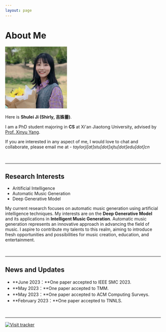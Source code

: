 ```yaml
---
layout: page
---
```


# About Me

<img src="/images/jishulei.jpg" class="floatpic" width="200" height="200">

Here is **Shulei Ji (Shirly, 吉姝蕾)**.

I am a PhD student majoring in **CS** at Xi'an Jiaotong University, advised by [Prof. Xinyu Yang](https://gr.xjtu.edu.cn/en/web/xyyang/).

If you are interested in any aspect of me, I would love to chat and collaborate, please email me at - *taylorji[at]stu[dot]xjtu[dot]edu[dot]cn*

<br>

---

## Research Interests

- Aritificial Intelligence
- Automatic Music Generation
- Deep Generative Model

My current research focuses on automatic music generation using artificial intelligence techniques. My interests are on the **Deep Generative Model** and its applications in **Intelligent Music Generation**. Automatic music generation represents an innovative approach in advancing the field of music. I aspire to contribute my talents to this realm, aiming to introduce fresh opportunities and possibilities for music creation, education, and entertainment.

<br>

---

## News and Updates

- **June 2023：**One paper accepted to IEEE SMC 2023.
- **May 2023：**One paper accepted to TMM.
- **May 2023：**One paper accepted to ACM Computing Surveys.
- **February 2023：**One paper accepted to TNNLS.
<br>

---
[![Visit tracker](//www.clustrmaps.com/map_v2.png?d=pQyQkYWJ9EDu14vZFBycodEL-DKMU1JphEVRBVMsQAc&cl=ffffff)](https://clustrmaps.com/site/1bxk2)
<!--<a href="https://clustrmaps.com/site/1bxk2"  title="Visit tracker"><img src="//www.clustrmaps.com/map_v2.png?d=pQyQkYWJ9EDu14vZFBycodEL-DKMU1JphEVRBVMsQAc&cl=ffffff" /></a>-->

